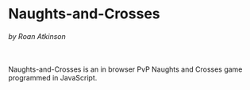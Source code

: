 # Naughts-and-Crosses

###### by Roan Atkinson

<br>
Naughts-and-Crosses is an in browser PvP Naughts and Crosses game programmed in JavaScript.